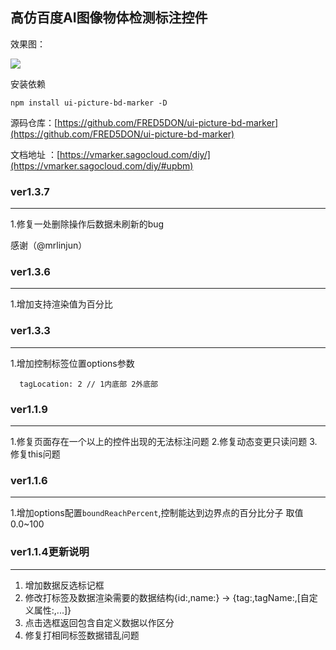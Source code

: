 ## 高仿百度AI图像物体检测标注控件

效果图：

![](https://snackblogs.sagocloud.com/ibucket/vm_sample.jpg)

安装依赖

```
npm install ui-picture-bd-marker -D

```

源码仓库：[https://github.com/FRED5DON/ui-picture-bd-marker](https://github.com/FRED5DON/ui-picture-bd-marker)

文档地址 ：[https://vmarker.sagocloud.com/diy/](https://vmarker.sagocloud.com/diy/#upbm)

### ver1.3.7
---
1.修复一处删除操作后数据未刷新的bug


感谢（@mrlinjun）

### ver1.3.6
---
1.增加支持渲染值为百分比

### ver1.3.3
---
1.增加控制标签位置options参数
```
  tagLocation: 2 // 1内底部 2外底部 
```

### ver1.1.9
---
1.修复页面存在一个以上的控件出现的无法标注问题
2.修复动态变更只读问题
3.修复this问题

### ver1.1.6
---
1.增加options配置`boundReachPercent`,控制能达到边界点的百分比分子 取值0.0~100

### ver1.1.4更新说明
---
1. 增加数据反选标记框
2. 修改打标签及数据渲染需要的数据结构{id:,name:} -> {tag:,tagName:,[自定义属性:,...]}
3. 点击选框返回包含自定义数据以作区分
4. 修复打相同标签数据错乱问题
